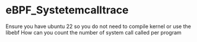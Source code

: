 # eBPF_Systetemcalltrace

Ensure you have ubuntu 22 so you do not need to compile kernel or use the libebf
How can you count the number of system call called per program
